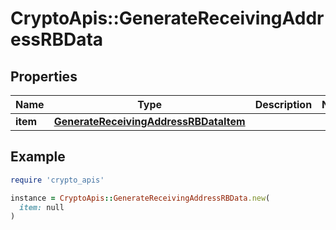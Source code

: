 # CryptoApis::GenerateReceivingAddressRBData

## Properties

| Name | Type | Description | Notes |
| ---- | ---- | ----------- | ----- |
| **item** | [**GenerateReceivingAddressRBDataItem**](GenerateReceivingAddressRBDataItem.md) |  |  |

## Example

```ruby
require 'crypto_apis'

instance = CryptoApis::GenerateReceivingAddressRBData.new(
  item: null
)
```

